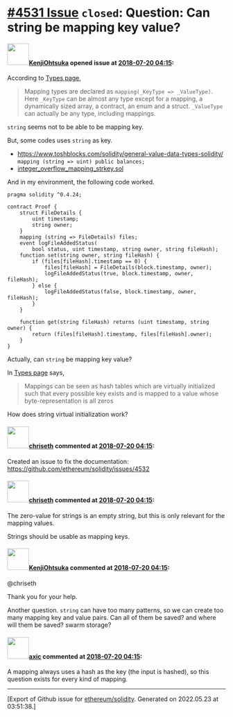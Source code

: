 # [\#4531 Issue](https://github.com/ethereum/solidity/issues/4531) `closed`: Question: Can string be mapping key value?

#### <img src="https://avatars.githubusercontent.com/u/1572810?u=d9cbba0c765d1125dc6bfa51c9ed462296f37a3b&v=4" width="50">[KenjiOhtsuka](https://github.com/KenjiOhtsuka) opened issue at [2018-07-20 04:15](https://github.com/ethereum/solidity/issues/4531):

According to [Types page](https://solidity.readthedocs.io/en/latest/types.html),

> Mapping types are declared as `mapping(_KeyType => _ValueType)`. Here `_KeyType` can be almost any type except for a mapping, a dynamically sized array, a contract, an enum and a struct. `_ValueType` can actually be any type, including mappings.

`string` seems not to be able to be mapping key.

But, some codes uses `string` as key.

* https://www.toshblocks.com/solidity/general-value-data-types-solidity/
    `mapping (string => uint) public balances;`
* [integer_overflow_mapping_strkey.sol](https://github.com/trailofbits/manticore/blob/b184f4e91612a83d3bac294d2f5bf32ec2594958/tests/binaries/benchmark/integer_overflow_mapping_strkey.sol)

And in my environment, the following code worked.

```sollidity
pragma solidity ^0.4.24;

contract Proof {
    struct FileDetails {
        uint timestamp;
        string owner;
    }
    mapping (string => FileDetails) files;
    event logFileAddedStatus(
        bool status, uint timestamp, string owner, string fileHash);
    function set(string owner, string fileHash) {
        if (files[fileHash].timestamp == 0) {
            files[fileHash] = FileDetails(block.timestamp, owner);
            logFileAddedStatus(true, block.timestamp, owner, fileHash);
        } else {
            logFileAddedStatus(false, block.timestamp, owner, fileHash);
        }
    }

    function get(string fileHash) returns (uint timestamp, string owner) {
        return (files[fileHash].timestamp, files[fileHash].owner);
    }
}
```

Actually, can `string` be mapping key value?

In [Types page](https://solidity.readthedocs.io/en/latest/types.html) says,

> Mappings can be seen as hash tables which are virtually initialized such that every possible key exists and is mapped to a value whose byte-representation is all zeros

How does string virtual initialization work?

#### <img src="https://avatars.githubusercontent.com/u/9073706?v=4" width="50">[chriseth](https://github.com/chriseth) commented at [2018-07-20 04:15](https://github.com/ethereum/solidity/issues/4531#issuecomment-406517716):

Created an issue to fix the documentation: https://github.com/ethereum/solidity/issues/4532

#### <img src="https://avatars.githubusercontent.com/u/9073706?v=4" width="50">[chriseth](https://github.com/chriseth) commented at [2018-07-20 04:15](https://github.com/ethereum/solidity/issues/4531#issuecomment-406517920):

The zero-value for strings is an empty string, but this is only relevant for the mapping values.

Strings should be usable as mapping keys.

#### <img src="https://avatars.githubusercontent.com/u/1572810?u=d9cbba0c765d1125dc6bfa51c9ed462296f37a3b&v=4" width="50">[KenjiOhtsuka](https://github.com/KenjiOhtsuka) commented at [2018-07-20 04:15](https://github.com/ethereum/solidity/issues/4531#issuecomment-406915725):

@chriseth 

Thank you for your help.

Another question.
`string` can have too many patterns, so we can create too many mapping key and value pairs.
Can all of them be saved? and where will them be saved? swarm storage?

#### <img src="https://avatars.githubusercontent.com/u/20340?v=4" width="50">[axic](https://github.com/axic) commented at [2018-07-20 04:15](https://github.com/ethereum/solidity/issues/4531#issuecomment-409165266):

A mapping always uses a hash as the key (the input is hashed), so this question exists for every kind of mapping.


-------------------------------------------------------------------------------



[Export of Github issue for [ethereum/solidity](https://github.com/ethereum/solidity). Generated on 2022.05.23 at 03:51:38.]
